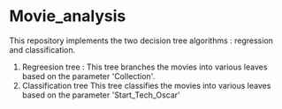 # Movie_analysis
This repository implements the two decision tree algorithms : regression and classification. 
1. Regreesion tree :
  This tree branches the movies into various leaves based on the parameter 'Collection'.
2. Classification tree
  This tree classifies the movies into various leaves based on the parameter 'Start_Tech_Oscar'
  
  
  
